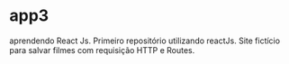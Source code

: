 # app3
aprendendo React Js. Primeiro repositório utilizando reactJs. Site fictício para salvar filmes com requisição HTTP e Routes.
